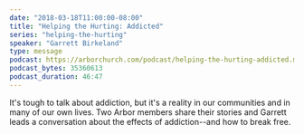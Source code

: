 ```yaml
---
date: "2018-03-18T11:00:00-08:00"
title: "Helping the Hurting: Addicted"
series: "helping-the-hurting"
speaker: "Garrett Birkeland"
type: message
podcast: https://arborchurch.com/podcast/helping-the-hurting-addicted.m4a
podcast_bytes: 35360613
podcast_duration: 46:47
---
```


It's tough to talk about addiction, but it's a reality in our communities and in many of our own lives. Two Arbor members share their stories and Garrett leads a conversation about the effects of addiction--and how to break free.


